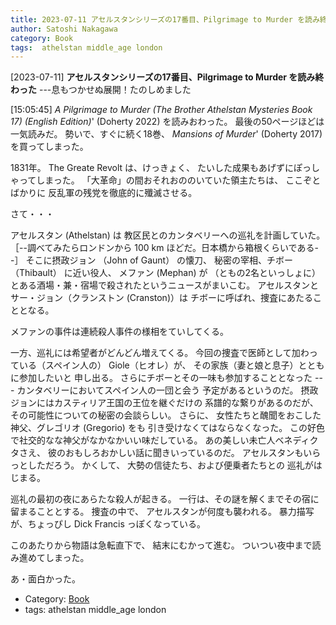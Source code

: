 ```yaml
---
title: 2023-07-11 アセルスタンシリーズの17番目、Pilgrimage to Murder を読み終わった ---息もつかせぬ展開！たのしめました
author: Satoshi Nakagawa
category: Book
tags:  athelstan middle_age london
---
```


[2023-07-11] **アセルスタンシリーズの17番目、Pilgrimage to Murder を読み終わった**  ---息もつかせぬ展開！たのしめました

 [15:05:45] _A Pilgrimage to Murder
(The Brother Athelstan Mysteries Book 17) (English Edition)_'
(Doherty 2022) を読みおわった。
最後の50ページほどは一気読みだ。
勢いで、すぐに続く18巻、
_Mansions of Murder_'
(Doherty 2017) を買ってしまった。

 1831年。
The Greate Revolt は、けっきょく、
たいした成果もあげずにぽっしゃってしまった。
「大革命」の間おそれおののいていた領主たちは、
ここぞとばかりに
反乱軍の残党を徹底的に殲滅させる。

 さて・・・

 アセルスタン (Athelstan) は
教区民とのカンタベリーへの巡礼を計画していた。
［--調べてみたらロンドンから 100 km ほどだ。日本橋から箱根くらいである--］
そこに摂政ジョン （John of Gaunt） の懐刀、
秘密の宰相、チボー （Thibault） に近い役人、
メファン (Mephan) が
（ともの2名といっしょに）
とある酒場・兼・宿場で殺されたというニュースがまいこむ。
アセルスタンとサー・ジョン（クランストン (Cranston)）は
チボーに呼ばれ、捜査にあたることとなる。

 メファンの事件は連続殺人事件の様相をていしてくる。

 一方、巡礼には希望者がどんどん増えてくる。
今回の捜査で医師として加わっている（スペイン人の）
Giole（ヒオレ）が、
その家族（妻と娘と息子）とともに参加したいと
申し出る。
さらにチボーとその一味も参加することとなった ---
カンタベリーにおいてスペイン人の一団と会う
予定があるというのだ。
摂政ジョンにはカスティリア王国の王位を継ぐだけの
系譜的な繋りがあるのだが、
その可能性についての秘密の会談らしい。
さらに、
女性たちと醜聞をおこした
神父、グレゴリオ (Gregorio) をも
引き受けなくてはならなくなった。
この好色で社交的なな神父がなかなかいい味だしている。
あの美しい未亡人ベネディクタさえ、
彼のおもしろおかしい話に聞きいっているのだ。
アセルスタンもいらっとしただろう。
かくして、
大勢の信徒たち、および便乗者たちとの
巡礼がはじまる。

 巡礼の最初の夜にあらたな殺人が起きる。
一行は、その謎を解くまでその宿に留まることとする。
捜査の中で、
アセルスタンが何度も襲われる。
暴力描写が、ちょっぴし Dick Francis っぽくなっている。

 このあたりから物語は急転直下で、
結末にむかって進む。
ついつい夜中まで読み進めてしまった。

 あ・面白かった。

- Category: [Book](https://merapano.github.io/categories.html#Book)
- tags:  athelstan middle_age london

